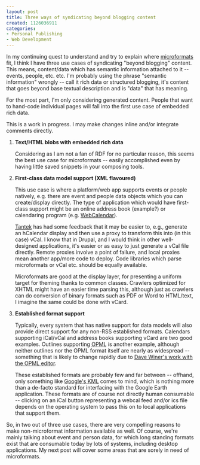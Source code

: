 ```yaml
--- 
layout: post
title: Three ways of syndicating beyond blogging content
created: 1126036911
categories: 
- Personal Publishing
- Web Development
---
```

<p>In my continuing quest to understand and try to explain where <a href="http://microformats.org">microformats</a> fit, I think I have three use cases of syndicating "beyond blogging" content. This means, content/data which has semantic information attached to it -- events, people, etc. etc. I'm probably using the phrase "semantic information" wrongly -- call it rich data or structured blogging, it's content that goes beyond base textual description and is "data" that has meaning.</p><p>For the most part, I'm only considering generated content. People that want to hand-code individual pages will fall into the first use case of embedded rich data.</p><p>This is a work in progress. I may make changes inline and/or integrate comments directly.</p><!--break--><ol><li><p><strong>Text/HTML blobs with embedded rich data</strong></p><p>Considering as I am not a fan of RDF for no particular reason, this seems the best use case for microformats -- easily accomplished even by having little saved snippets in your composing tools.</p></li><li><p><strong>First-class data model support (XML flavoured)</strong></p><p>This use case is where a platform/web app supports events or people natively, e.g. there are event and people data objects which you can create/display directly. The type of application which would have first-class support might be an online address book (example?) or calendaring program (e.g. <a href="http://www.k5n.us/webcalendar.php">WebCalendar</a>).</p><p><a href="http://tantek.com/log/">Tantek</a> has had some feedback that it may be easier to, e.g., generate an hCalendar display and then use a proxy to transform this into (in this case) vCal. I know that in Drupal, and I would think in other well-designed applications, it's easier or as easy to just generate a vCal file directly. Remote proxies involve a point of failure, and local proxies mean another app/more code to deploy. Code libraries which parse microformats or vCal etc. should be equally available.</p><p>Microformats are good at the display layer, for presenting a uniform target for theming thanks to common classes. Crawlers optimized for XHTML might have an easier time parsing this, although just as crawlers can do conversion of binary formats such as PDF or Word to HTML/text, I imagine the same could be done with vCard.</p></li><li><p><strong>Established format support</strong></p><p>Typically, every system that has native support for data models will also provide direct support for any non-RSS established formats. Calendars supporting iCal/vCal and address books supporting vCard are two good examples. Outlines supporting <acronym title="Outline Processor Markup Language">OPML</acronym> is another example, although neither outlines nor the OPML format itself are nearly as widespread -- something that is likely to change rapidly due to <a href="http://www.opml.org/">Dave Winer's work with the OPML editor</a>.</p><p>These established formats are probably few and far between -- offhand, only something like <a href="http://www.keyhole.com/kml/kml_doc.html">Google's KML</a> comes to mind, which is nothing more than a de-facto standard for interfacing with the Google Earth application. These formats are of course not directly human consumable -- clicking on an iCal button representing a webcal feed and/or ics file depends on the operating system to pass this on to local applications that support them.</p></li></ol><p>So, in two out of three use cases, there are very compelling reasons to make non-microformat information available as well. Of course, we're mainly talking about event and person data, for which long standing formats exist that are consumable today by lots of systems, including desktop applications. My next post will cover some areas that are sorely in need of microformats.</p>
